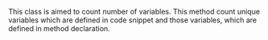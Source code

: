 This class is aimed to count number of variables. 
This method count unique variables which are defined in code snippet and those variables,
which are defined in method declaration.